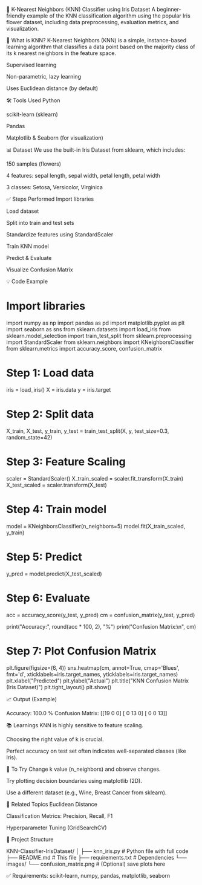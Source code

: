 🌟 K-Nearest Neighbors (KNN) Classifier using Iris Dataset
A beginner-friendly example of the KNN classification algorithm using the popular Iris flower dataset, including data preprocessing, evaluation metrics, and visualization.

📌 What is KNN?
K-Nearest Neighbors (KNN) is a simple, instance-based learning algorithm that classifies a data point based on the majority class of its k nearest neighbors in the feature space.

Supervised learning

Non-parametric, lazy learning

Uses Euclidean distance (by default)

🛠️ Tools Used
Python

scikit-learn (sklearn)

Pandas

Matplotlib & Seaborn (for visualization)

📊 Dataset
We use the built-in Iris Dataset from sklearn, which includes:

150 samples (flowers)

4 features: sepal length, sepal width, petal length, petal width

3 classes: Setosa, Versicolor, Virginica

✅ Steps Performed
Import libraries

Load dataset

Split into train and test sets

Standardize features using StandardScaler

Train KNN model

Predict & Evaluate

Visualize Confusion Matrix

💡 Code Example

# Import libraries
import numpy as np
import pandas as pd
import matplotlib.pyplot as plt
import seaborn as sns
from sklearn.datasets import load_iris
from sklearn.model_selection import train_test_split
from sklearn.preprocessing import StandardScaler
from sklearn.neighbors import KNeighborsClassifier
from sklearn.metrics import accuracy_score, confusion_matrix

# Step 1: Load data
iris = load_iris()
X = iris.data
y = iris.target

# Step 2: Split data
X_train, X_test, y_train, y_test = train_test_split(X, y, test_size=0.3, random_state=42)

# Step 3: Feature Scaling
scaler = StandardScaler()
X_train_scaled = scaler.fit_transform(X_train)
X_test_scaled = scaler.transform(X_test)

# Step 4: Train model
model = KNeighborsClassifier(n_neighbors=5)
model.fit(X_train_scaled, y_train)

# Step 5: Predict
y_pred = model.predict(X_test_scaled)

# Step 6: Evaluate
acc = accuracy_score(y_test, y_pred)
cm = confusion_matrix(y_test, y_pred)

print("Accuracy:", round(acc * 100, 2), "%")
print("Confusion Matrix:\n", cm)

# Step 7: Plot Confusion Matrix
plt.figure(figsize=(6, 4))
sns.heatmap(cm, annot=True, cmap='Blues', fmt='d',
            xticklabels=iris.target_names,
            yticklabels=iris.target_names)
plt.xlabel("Predicted")
plt.ylabel("Actual")
plt.title("KNN Confusion Matrix (Iris Dataset)")
plt.tight_layout()
plt.show()

📈 Output (Example)

Accuracy: 100.0 %
Confusion Matrix:
[[19  0  0]
 [ 0 13  0]
 [ 0  0 13]]


📚 Learnings
KNN is highly sensitive to feature scaling.

Choosing the right value of k is crucial.

Perfect accuracy on test set often indicates well-separated classes (like Iris).

📌 To Try
Change k value (n_neighbors) and observe changes.

Try plotting decision boundaries using matplotlib (2D).

Use a different dataset (e.g., Wine, Breast Cancer from sklearn).

🔗 Related Topics
Euclidean Distance

Classification Metrics: Precision, Recall, F1

Hyperparameter Tuning (GridSearchCV)

📂 Project Structure

KNN-Classifier-IrisDataset/
│
├── knn_iris.py              # Python file with full code
├── README.md                # This file
├── requirements.txt         # Dependencies
└── images/
    └── confusion_matrix.png # (Optional) save plots here
    
✅ Requirements: scikit-learn, numpy, pandas, matplotlib, seaborn


